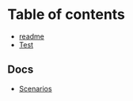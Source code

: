 # Table of contents

* [readme](README.md)
* [Test](test.md)

## Docs

* [Scenarios](docs/scen1.md)

